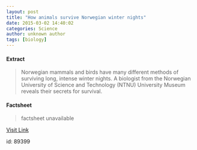 ```yaml
---
layout: post
title: "How animals survive Norwegian winter nights"
date: 2015-03-02 14:40:02
categories: Science
author: unknown author
tags: [biology]
---
```



#### Extract
>Norwegian mammals and birds have many different methods of surviving long, intense winter nights. A biologist from the Norwegian University of Science and Technology (NTNU) University Museum reveals their secrets for survival.

#### Factsheet
>factsheet unavailable

[Visit Link](http://phys.org/news344508293.html)

id:   89399
